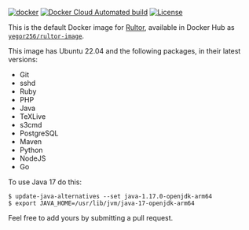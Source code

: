 [![docker](https://github.com/yegor256/rultor-image/actions/workflows/docker.yml/badge.svg)](https://github.com/yegor256/rultor-image/actions/workflows/docker.yml)
[![Docker Cloud Automated build](https://img.shields.io/docker/cloud/automated/yegor256/rultor-image)](https://hub.docker.com/r/yegor256/rultor-image)
[![License](https://img.shields.io/badge/license-MIT-green.svg)](https://github.com/yegor256/total/rultor-image/master/LICENSE.txt)

This is the default Docker image for [Rultor](https://www.rultor.com), available in
Docker Hub as [`yegor256/rultor-image`](https://hub.docker.com/r/yegor256/rultor-image).

This image has Ubuntu 22.04 and the following packages, in their latest versions:

  * Git
  * sshd
  * Ruby
  * PHP
  * Java
  * TeXLive
  * s3cmd
  * PostgreSQL
  * Maven
  * Python
  * NodeJS
  * Go

To use Java 17 do this:

```
$ update-java-alternatives --set java-1.17.0-openjdk-arm64
$ export JAVA_HOME=/usr/lib/jvm/java-17-openjdk-arm64
```

Feel free to add yours by submitting a pull request.
